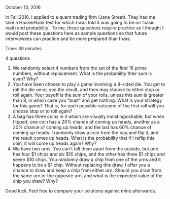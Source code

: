October 13, 2016

In Fall 2016, I applied to a quant trading firm (Jane Street). They had me take a HackerRank test for which I was told it was going to be on 'basic math and probability'. To me, these questions require practice so I thought I would post these questions here as sample questions so that future interviewees can practice and be more prepared than I was.

Time: 30 minutes

4 questions

1. We randomly select 4 numbers from the set of the first 16 prime numbers, without replacement. What is the probability their sum is even? Why? 
2. You have been chosen to play a game involving a 8-sided die. You get to roll the die once, see the result, and then may choose to either stop or roll again. Your payoff is the sum of your rolls, unless this sum is greater than 8, in which case you "bust" and get nothing. What is your strategy for this game? That is, for each possible outcome of the first roll will you choose stop or to roll again?
3. A bag has three coins in it which are visually indistinguishable, but when flipped, one coin has a 20% chance of coming up heads, another as a 20% chance of coming up heads, and the last has 60% chance of coming up heads. I randomly draw a coin from the bag and flip it, and the result comes up heads. What is the probability that if I reflip this coin, it will come up heads again? Why?
4. We have two urns. You can't tell them apart from the outside, but one has four $1 chips and six $10 chips, and the other has three $1 chips and seven $10 chips. You randomly draw a chip from one of the urns and it happens to be a $1 chip. Without replacing this draw, I offer you a chance to draw and keep a chip from either urn. Should you draw from the same urn or the opposite urn, and what is the expected value of the chip you draw? Why?

Good luck. Feel free to compare your solutions against mine afterwards.
